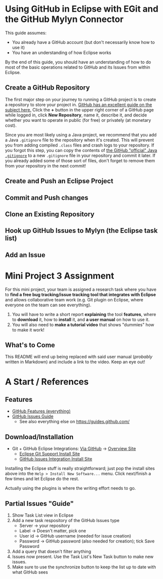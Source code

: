 # Using GitHub in Eclipse with EGit and the GitHub Mylyn Connector
This guide assumes:
- You already have a GitHub account (but don't necessarily know how to use it)
- You have an understanding of how Eclipse works

By the end of this guide, you should have an understanding of how to do most of the basic operations related to GitHub and its Issues from within Eclipse.

## Create a GitHub Repository
The first major step on your journey to running a GitHub project is to create a repository to store your project in.
[GitHub has an excellent guide on the subject here.](https://help.github.com/articles/create-a-repo/)
Click the **+** button in the upper right corner of a GitHub page while logged in, click **New Repository**,
name it, describe it, and decide whether you want to operate in public (for free) or privately (at monetary cost).

Since you are most likely using a Java project, we recommend that you add a Java `.gitignore` file
to the repository when it's created. This will prevent you from adding compiled `.class` files and
crash logs to your repository. If you forgot this step, you can copy the contents of
[the GitHub "official" Java `.gitignore`](https://github.com/github/gitignore/blob/master/Java.gitignore)
to a new `.gitignore` file in your repository and commit it later. If you already added some of those sort
of files, don't forget to remove them from your repository in the next commit!

## Create and Push an Eclipse Project

## Commit and Push changes

## Clone an Existing Repository

## Hook up GitHub Issues to Mylyn (the Eclipse task list)

## Add an Issue

# Mini Project 3 Assignment
For this mini project, your team is assigned a research task
where you have to **find a free bug tracking/issue tracking tool
that integrates with Eclipse** and allows collaborative team work
(e.g. Git plugin on Eclipse, where everyone on the team can see everything).

1. You will have to write a short report **explaining** the tool **features**,
   where to **download** it, how to **install** it,
   and **a user manual** on how to use it.
2. You will also need to **make a tutorial video**
   that shows "dummies" how to make it work!

## What's to Come
This README will end up being replaced with said user manual (_probably_
written in Markdown) and include a link to the video. Keep an eye out!

# A Start / References
## Features
- [GitHub Features (everything)](https://github.com/features)
- [GitHub Issues Guide](https://guides.github.com/features/issues/)
  - See also everything else on https://guides.github.com/

## Download/Installation
- Git + GitHub Eclipse Integrations: [Via GitHub](https://eclipse.github.io/) ->
  [Overview Site](http://eclipse.org/egit/download/)
  - [Eclipse Git Support Install Site](http://download.eclipse.org/egit/updates)
  - [GitHub Issues Integration Install Site](http://download.eclipse.org/egit/github/updates)

Installing the Eclipse stuff is really straightforward;
just pop the install sites above into the `Help > Install New Software...` menu.
Click next/finish a few times and let Eclipse do the rest.

Actually using the plugins is where the writing effort needs to go.

## Partial Issues "Guide"
1. Show Task List view in Eclipse
2. Add a new task respository of the GitHub Issues type
	- Server -> your repository
	- Label -> Doesn't matter, pick one
	- User id -> GitHub username (needed for issue creation)
	- Password -> GitHub password (also needed for creation); tick Save Password
3. Add a query that doesn't filter anything
4. Issues now present. Use the Task List's New Task button to make new issues.
5. Make sure to use the synchronize button to keep the list up to date with what GitHub sees
